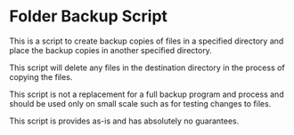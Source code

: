 # Folder Backup Script

This is a script to create backup copies of files in a specified directory and place the backup copies in another specified directory.

This script will delete any files in the destination directory in the process of copying the files.


This script is not a replacement for a full backup program and process and should be used only on small scale such as for testing changes to files.


This script is provides as-is and has absolutely no guarantees.
